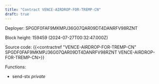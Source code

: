 ```yaml
---
title: "Contract VENCE-AIRDROP-FOR-TREMP-CN"
draft: true
---
```

Deployer: SPGDF0FAF9MKMPJ36G07QAR09DT4DANRFV98RZNT


 



Block height: 159459 (2024-07-27T00:32:47.000Z)

Source code: {{<contractref "VENCE-AIRDROP-FOR-TREMP-CN" SPGDF0FAF9MKMPJ36G07QAR09DT4DANRFV98RZNT VENCE-AIRDROP-FOR-TREMP-CN>}}

Functions:

* send-stx _private_
